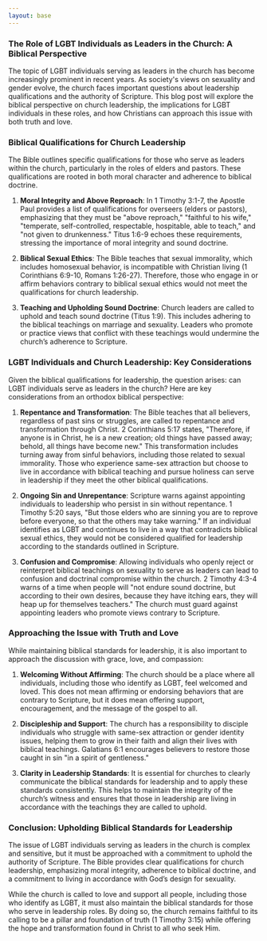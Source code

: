 ```yaml
---
layout: base
---
```


### The Role of LGBT Individuals as Leaders in the Church: A Biblical Perspective

The topic of LGBT individuals serving as leaders in the church has become increasingly prominent in recent years. As society's views on sexuality and gender evolve, the church faces important questions about leadership qualifications and the authority of Scripture. This blog post will explore the biblical perspective on church leadership, the implications for LGBT individuals in these roles, and how Christians can approach this issue with both truth and love.

### **Biblical Qualifications for Church Leadership**

The Bible outlines specific qualifications for those who serve as leaders within the church, particularly in the roles of elders and pastors. These qualifications are rooted in both moral character and adherence to biblical doctrine.

1. **Moral Integrity and Above Reproach**: In 1 Timothy 3:1-7, the Apostle Paul provides a list of qualifications for overseers (elders or pastors), emphasizing that they must be "above reproach," "faithful to his wife," "temperate, self-controlled, respectable, hospitable, able to teach," and "not given to drunkenness." Titus 1:6-9 echoes these requirements, stressing the importance of moral integrity and sound doctrine.

2. **Biblical Sexual Ethics**: The Bible teaches that sexual immorality, which includes homosexual behavior, is incompatible with Christian living (1 Corinthians 6:9-10, Romans 1:26-27). Therefore, those who engage in or affirm behaviors contrary to biblical sexual ethics would not meet the qualifications for church leadership.

3. **Teaching and Upholding Sound Doctrine**: Church leaders are called to uphold and teach sound doctrine (Titus 1:9). This includes adhering to the biblical teachings on marriage and sexuality. Leaders who promote or practice views that conflict with these teachings would undermine the church’s adherence to Scripture.

### **LGBT Individuals and Church Leadership: Key Considerations**

Given the biblical qualifications for leadership, the question arises: can LGBT individuals serve as leaders in the church? Here are key considerations from an orthodox biblical perspective:

1. **Repentance and Transformation**: The Bible teaches that all believers, regardless of past sins or struggles, are called to repentance and transformation through Christ. 2 Corinthians 5:17 states, "Therefore, if anyone is in Christ, he is a new creation; old things have passed away; behold, all things have become new." This transformation includes turning away from sinful behaviors, including those related to sexual immorality. Those who experience same-sex attraction but choose to live in accordance with biblical teaching and pursue holiness can serve in leadership if they meet the other biblical qualifications.

2. **Ongoing Sin and Unrepentance**: Scripture warns against appointing individuals to leadership who persist in sin without repentance. 1 Timothy 5:20 says, "But those elders who are sinning you are to reprove before everyone, so that the others may take warning." If an individual identifies as LGBT and continues to live in a way that contradicts biblical sexual ethics, they would not be considered qualified for leadership according to the standards outlined in Scripture.

3. **Confusion and Compromise**: Allowing individuals who openly reject or reinterpret biblical teachings on sexuality to serve as leaders can lead to confusion and doctrinal compromise within the church. 2 Timothy 4:3-4 warns of a time when people will "not endure sound doctrine, but according to their own desires, because they have itching ears, they will heap up for themselves teachers." The church must guard against appointing leaders who promote views contrary to Scripture.

### **Approaching the Issue with Truth and Love**

While maintaining biblical standards for leadership, it is also important to approach the discussion with grace, love, and compassion:

1. **Welcoming Without Affirming**: The church should be a place where all individuals, including those who identify as LGBT, feel welcomed and loved. This does not mean affirming or endorsing behaviors that are contrary to Scripture, but it does mean offering support, encouragement, and the message of the gospel to all.

2. **Discipleship and Support**: The church has a responsibility to disciple individuals who struggle with same-sex attraction or gender identity issues, helping them to grow in their faith and align their lives with biblical teachings. Galatians 6:1 encourages believers to restore those caught in sin "in a spirit of gentleness."

3. **Clarity in Leadership Standards**: It is essential for churches to clearly communicate the biblical standards for leadership and to apply these standards consistently. This helps to maintain the integrity of the church’s witness and ensures that those in leadership are living in accordance with the teachings they are called to uphold.

### **Conclusion: Upholding Biblical Standards for Leadership**

The issue of LGBT individuals serving as leaders in the church is complex and sensitive, but it must be approached with a commitment to uphold the authority of Scripture. The Bible provides clear qualifications for church leadership, emphasizing moral integrity, adherence to biblical doctrine, and a commitment to living in accordance with God’s design for sexuality.

While the church is called to love and support all people, including those who identify as LGBT, it must also maintain the biblical standards for those who serve in leadership roles. By doing so, the church remains faithful to its calling to be a pillar and foundation of truth (1 Timothy 3:15) while offering the hope and transformation found in Christ to all who seek Him.